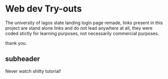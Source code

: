 # Web dev Try-outs

The university of lagos state landing login page remade, 
links present in this project are stand alone links and do not lead anywhere at all,
they were coded stictly for learning purposes, not necessarily commercial purposes.

thank you.

## subheader

Never watch shitty tutorial!
